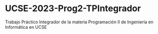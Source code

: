 # UCSE-2023-Prog2-TPIntegrador
Trabajo Práctico Integrador de la materia Programación II de Ingeniería en Informática en UCSE
